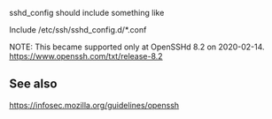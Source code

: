 sshd_config should include something like

Include /etc/ssh/sshd_config.d/*.conf

NOTE: This became supported only at OpenSSHd 8.2 on 2020-02-14.
https://www.openssh.com/txt/release-8.2

## See also

https://infosec.mozilla.org/guidelines/openssh
